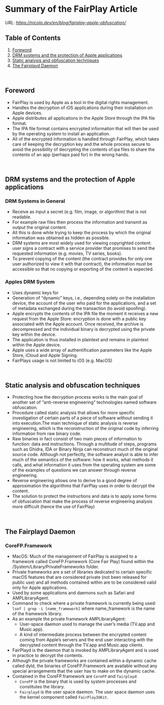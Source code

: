 # Summary of the FairPlay Article
_URL: https://nicolo.dev/en/blog/fairplay-apple-obfuscation/_
<br>

## Table of Contents
1. [Foreword](#foreword)
2. [DRM systems and the protection of Apple applications](#drmsystems)
3. [Static analysis and obfuscation techniques](#staticanalysis)
4. [The Fairplayd Daemon](#fairplaydeamon)
<br>

## Foreword <a name="foreword"></a>
- FairPlay is used by Apple as a tool in the digital rights management.
- Handles the decryption of iOS applications during their installation on Apple devices.
- Apple distributes all applications in the Apple Store through the IPA file format.
- The IPA file format contains encrypted information that will then be used by the operating system to install an application.
- All of the encrypted information is handled through FairPlay, which takes care of keeping the decryption key and the whole process secure to avoid the possibility of decrypting the contents of.ipa files to share the contents of an app (perhaps paid for) in the wrong hands.
<br>

## DRM systems and the protection of Apple applications <a name="drmsystems"></a>
### DRM Systems in General
- Receive as input a secret (e.g. film, image, or algorithm) that is not readable.
- For example raw files then process the information and transmit as output the original content.
- All this is done while trying to keep the process by which the original information was obtained as hidden as possible.
- DRM systems are most widely used for viewing copyrighted content: user signs a contract with a service provider that promises to send the requested information (e.g. movies, TV series, books).
- To prevent copying of the content (the contract provides for only one user authorized to view it with that contract), the information must be accessible so that no copying or exporting of the content is expected.
### Apples DRM System
- Uses dynamic keys for
- Generation of “dynamic” keys, i.e., depending solely on the installation device, the account of the user who paid for the applications, and a set of metadata exchanged during the transaction (to avoid spoofing).
- Apple encrypts the contents of the IPA file the moment it receives a new request from the Apple Store: encryption is done with a public key associated with the Apple account. Once received, the archive is decompressed and the individual binary is decrypted using the private key within the device.
- The application is thus installed in plaintext and remains in plaintext within the Apple device.
- Apple uses a wide array of authentification parameters like the Apple Store, iCloud and Apple Signing.
- FairPlays usage is not limited to iOS (e.g. MacOS)
<br>

## Static analysis and obfuscation techniques <a name="staticanalysis"></a>
- Protecting how the decryption process works is the main goal of another set of “anti-reverse engineering” technologies named software obfuscation.
- Procedure called static analysis that allows for more specific investigation of certain parts of a piece of software without sending it into execution.The main technique of static analysis is reverse engineering, which is the reconstruction of the original code by inferring information from raw binary code.
- Raw binaries in fact consist of two main pieces of information to function: data and instructions. Through a multitude of steps, programs such as Ghidra, IDA or Binary Ninja can reconstruct much of the original source code. Although not perfectly, the software analyst is able to infer much of the semantics of the software: how it works, what methods it calls, and what information it uses from the operating system are some of the examples of questions we can answer through reverse engineering.
- Reverse engineering allows one to derive to a good degree of approximation the algorithms that FairPlay uses in order to decrypt the content.
- The solution to protect the instructions and data is to apply some forms of obfuscation that make the process of reverse engineering analysis more difficult (hence the use of FairPlay)
<br>

## The Fairplayd Daemon <a name="fairplaydeamon"></a>
### CoreFP.Framework
- MacOS: Much of the management of FairPlay is assigned to a framework called CoreFP.Framework (Core Fair Play) found within the /System/Library/PrivateFrameworks folder.
- Private frameworks are a set of libraries dedicated to certain specific macOS features that are considered private (not been released for public use) and all methods contained within are to be considered valid only for Apple applications.
- Used by some applications and daemons such as Safari and AMPLibraryAgent.
- Command to check where a private framework is currently being used: `lsof | grep -i [name_framework]` where name_framework is the name of the framework library.
- As an example the private framework AMPLibraryAgent:
  - User-space daemon used to manage the user’s media (TV.app and Music.app).
  - A kind of intermediate process between the encrypted content coming from Apple’s servers and the end user interacting with the decrypted content through the TV.app and Music.app clients.
- FairPlayd is the daemon that is invoked by AMPLibraryAgent and is used in practice to decrypt the contents.
- Although the private frameworks are contained within a dynamic cache called dyld, the binaries of CoreFP.Framework are available without any special arrangements that the user has to make on the dynamic cache.
- Contained in the CoreFP.framework are `CoreFP` and `fairplayd`:
  - `CoreFP` is the binary that is used by system processes and constitutes the library.
  - `Fairplayd` is the user space daemon. The user space daemon uses the kernel component called `FairPlayIOKit`.
